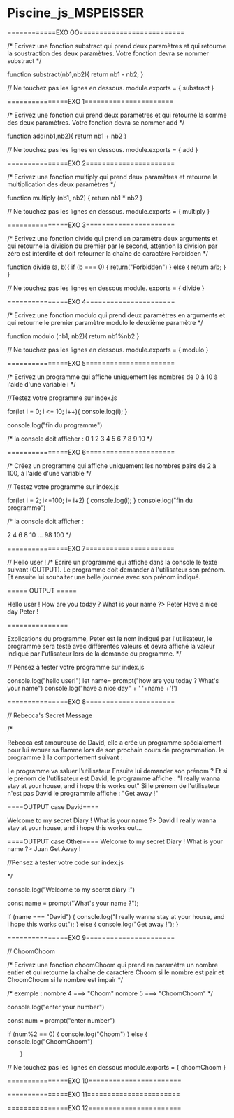 # Piscine_js_MSPEISSER

============EXO OO==========================

/* Ecrivez une fonction substract qui prend deux paramètres et qui retourne la soustraction des deux paramètres. Votre fonction devra se nommer substract */

function substract(nb1,nb2){
return nb1 - nb2;
}

// Ne touchez pas les lignes en dessous.
module.exports = {
  substract
}

===============EXO 1======================

/* Ecrivez une fonction qui prend deux paramètres et qui retourne la somme des deux paramètres. Votre fonction devra se nommer add */

function add(nb1,nb2){
return nb1 + nb2
}

// Ne touchez pas les lignes en dessous.
module.exports = {
  add
}

===============EXO 2======================

/* Ecrivez une fonction multiply qui prend deux paramètres et retourne la multiplication des deux paramètres */


function multiply (nb1, nb2) {
 return nb1 * nb2
}

// Ne touchez pas les lignes en dessous.
module.exports = {
  multiply
}

===============EXO 3======================

/* Ecrivez une fonction divide qui prend en paramètre deux arguments et qui retourne la division du premier par le second, attention la division par zéro est interdite et doit retourner la chaîne de caractère Forbidden */

function divide (a, b){
  if (b === 0) {
return("Forbidden")
} else {
return a/b;
  }
}

// Ne touchez pas les lignes en dessous
module. exports = {
  divide
}

===============EXO 4======================

/* Ecrivez une fonction modulo qui prend deux paramètres en arguments et qui retourne le premier paramètre modulo le deuxième paramètre */

function modulo (nb1, nb2){
  return nb1%nb2
  }

// Ne touchez pas les lignes en dessous.
module.exports = {
  modulo
}

===============EXO 5======================

/* Ecrivez un programme qui affiche uniquement les nombres de 0 à 10 à l'aide d'une variable i */

//Testez votre programme sur index.js


for(let i = 0; i <= 10; i++){
  console.log(i);
}

console.log("fin du programme")


/* la console doit afficher  :
0
1
2
3
4
5
6
7
8
9
10
*/

===============EXO 6======================

/* Créez un programme qui affiche uniquement les nombres pairs de 2 à 100, à l'aide d'une variable */

// Testez votre programme sur index.js

for(let i = 2; i<=100; i= i+2) {
console.log(i);
}
console.log("fin du programme")



/* la console doit afficher  :

2
4
6
8
10
...
98
100
*/

===============EXO 7======================

// Hello user ! 
/* Ecrire un programme qui affiche dans la console le texte suivant (OUTPUT).
Le programme doit demander à l'utilisateur son prénom. Et ensuite lui souhaiter une belle journée avec son prénom indiqué.

===== OUTPUT =====

Hello user !
How are you today ? What is your name ?> Peter
Have a nice day Peter !

===============

Explications du programme, Peter est le nom indiqué par l'utilisateur, le programme sera testé avec différentes valeurs et devra affiché la valeur indiqué par l'utlisateur lors de la demande du programme.
*/


// Pensez à tester votre programme sur index.js

console.log("hello user!")
let name= prompt("how are you today ? What's your name")
console.log("have a nice day" + ' '+name +'!')

===============EXO 8======================

// Rebecca's Secret Message 

/* 
  
Rebecca est amoureuse de David, elle a crée un programme spécialement pour lui avouer sa flamme lors de son prochain cours de programmation.
le programme à la comportement suivant : 

Le programme va saluer l'utilisateur 
Ensuite lui demander son prénom ?
Et si le prénom de l'utilisateur est David, le programme affiche :
"I really wanna stay at your house, and i hope this works out"
Si le prénom de l'utilisateur n'est pas David le programmie affiche : 
"Get away !"

====OUTPUT case David==== 

Welcome to my secret Diary !
What is your name ?> David
I really wanna stay at your house, and i hope this works out...


====OUTPUT case Other==== 
Welcome to my secret Diary !
What is your name ?> Juan
Get Away !


//Pensez à tester votre code sur index.js

  */


console.log("Welcome to my secret diary !")

const name = prompt("What's your name ?");

if (name === "David") {
  console.log("I really wanna stay at your house, and i hope this works out");
} else {
  console.log("Get away !");
}

===============EXO 9======================

// ChoomChoom

/* Ecrivez une fonction choomChoom qui prend en paramètre un nombre entier et qui retourne la chaîne de caractère Choom si le nombre est pair et ChoomChoom si le nombre est impair */

/* exemple : nombre 4 ===> "Choom"
              nombre 5 ===> "ChoomChoom"    */


console.log("enter your number")

const num = prompt("enter number")

if (num%2 == 0) {
  console.log("Choom")
} else { console.log("ChoomChoom")

        }



// Ne touchez pas les lignes en dessous
module.exports = {
  choomChoom
}

===============EXO 10=======================


===============EXO 11=======================


===============EXO 12=======================


